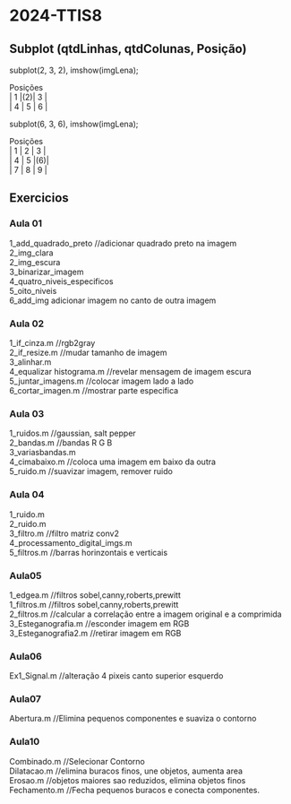 # 2024-TTIS8
## Subplot (qtdLinhas, qtdColunas, Posição)

subplot(2, 3, 2), imshow(imgLena);<br>

Posições<br>
| 1 |(2)| 3 | <br>
| 4 | 5 | 6 |

subplot(6, 3, 6), imshow(imgLena);<br>

Posições<br>
| 1 | 2 | 3 | <br>
| 4 | 5 |(6)| <br>
| 7 | 8 | 9 |

## Exercicios
### Aula 01
1_add_quadrado_preto //adicionar quadrado preto na imagem<br>
2_img_clara<br>
2_img_escura<br>
3_binarizar_imagem<br>
4_quatro_niveis_especificos<br>
5_oito_niveis<br>
6_add_img adicionar imagem no canto de outra imagem<br>

### Aula 02
1_if_cinza.m //rgb2gray<br>
2_if_resize.m //mudar tamanho de imagem<br>
3_alinhar.m<br>
4_equalizar histograma.m //revelar mensagem de imagem escura<br>
5_juntar_imagens.m //colocar imagem lado a lado<br>
6_cortar_imagen.m //mostrar parte especifica<br>

### Aula 03
1_ruidos.m //gaussian, salt pepper<br>
2_bandas.m //bandas R G B<br>
3_variasbandas.m<br>
4_cimabaixo.m //coloca uma imagem em baixo da outra<br>
5_ruido.m //suavizar imagem, remover ruido<br>

### Aula 04
1_ruido.m<br>
2_ruido.m<br>
3_filtro.m //filtro matriz conv2<br>
4_processamento_digital_imgs.m<br>
5_filtros.m //barras horinzontais e verticais<br>

### Aula05
1_edgea.m //filtros sobel,canny,roberts,prewitt<br>
1_filtros.m //filtros sobel,canny,roberts,prewitt<br>
2_filtros.m //calcular a correlação entre a imagem original e a comprimida<br>
3_Esteganografia.m //esconder imagem em RGB<br>
3_Esteganografia2.m //retirar imagem em RGB<br>

### Aula06 
Ex1_Signal.m //alteração 4 pixeis canto superior esquerdo<br>

### Aula07
Abertura.m //Elimina pequenos componentes e suaviza o contorno<br>

### Aula10 
Combinado.m //Selecionar Contorno<br>
Dilatacao.m //elimina buracos finos, une objetos, aumenta area<br>
Erosao.m //objetos maiores sao reduzidos, elimina objetos finos<br>
Fechamento.m //Fecha pequenos buracos e conecta componentes.<br>






